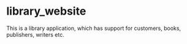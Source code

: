 # library_website
This is a library application, which has support for customers, books, publishers, writers etc.
